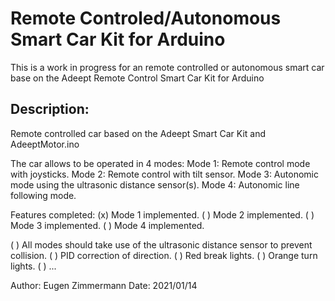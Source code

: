 # Remote Controled/Autonomous Smart Car Kit for Arduino
This is a work in progress for an remote controlled or autonomous smart car base on the Adeept Remote Control Smart Car Kit for Arduino

## Description:
Remote controlled car based on the Adeept Smart Car Kit and AdeeptMotor.ino

The car allows to be operated in 4 modes:
Mode 1: Remote control mode with joysticks.
Mode 2: Remote control with tilt sensor.
Mode 3: Autonomic mode using the ultrasonic distance sensor(s).
Mode 4: Autonomic line following mode.

Features completed:
(x) Mode 1 implemented.
( ) Mode 2 implemented.
( ) Mode 3 implemented.
( ) Mode 4 implemented.

( ) All modes should take use of the ultrasonic distance sensor to prevent collision.
( ) PID correction of direction.
( ) Red break lights.
( ) Orange turn lights.
( ) ...

Author: Eugen Zimmermann
Date: 2021/01/14
